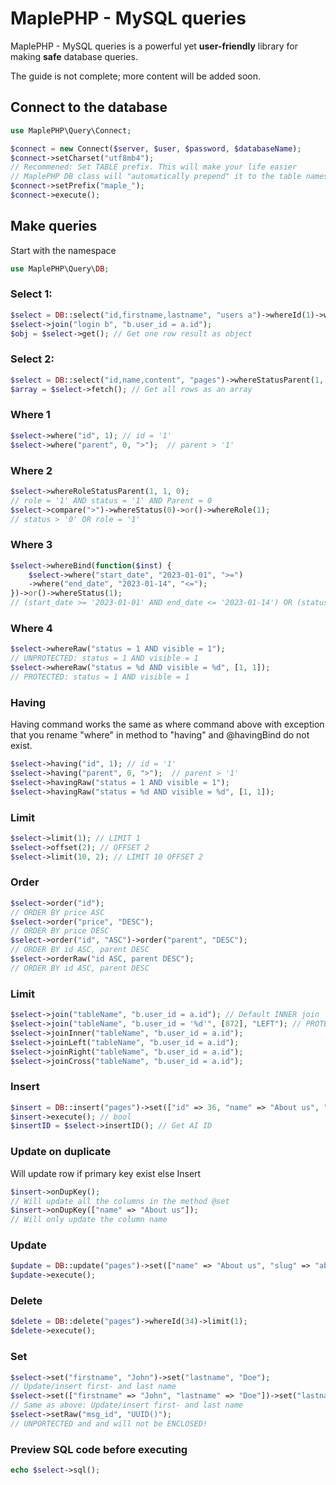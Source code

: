 # MaplePHP - MySQL queries
MaplePHP - MySQL queries is a powerful yet **user-friendly** library for making **safe** database queries.

The guide is not complete; more content will be added soon.


## Connect to the database

```php
use MaplePHP\Query\Connect;

$connect = new Connect($server, $user, $password, $databaseName);
$connect->setCharset("utf8mb4");
// Recommened: Set TABLE prefix. This will make your life easier
// MaplePHP DB class will "automatically prepend" it to the table names.
$connect->setPrefix("maple_");
$connect->execute();

```

## Make queries
Start with the namespace
```php
use MaplePHP\Query\DB;
```

### Select 1:
```php
$select = DB::select("id,firstname,lastname", "users a")->whereId(1)->where("status", 0, ">")->limit(1);
$select->join("login b", "b.user_id = a.id");
$obj = $select->get(); // Get one row result as object
```
### Select 2:
```php
$select = DB::select("id,name,content", "pages")->whereStatusParent(1, 0);
$array = $select->fetch(); // Get all rows as an array
```
### Where 1
```php 
$select->where("id", 1); // id = '1'
$select->where("parent", 0, ">");  // parent > '1'
```
### Where 2
```php 
$select->whereRoleStatusParent(1, 1, 0);  
// role = '1' AND status = '1' AND Parent = 0
$select->compare(">")->whereStatus(0)->or()->whereRole(1);
// status > '0' OR role = '1'
```
### Where 3
```php 
$select->whereBind(function($inst) {
    $select->where("start_date", "2023-01-01", ">=")
    ->where("end_date", "2023-01-14", "<=");
})->or()->whereStatus(1);
// (start_date >= '2023-01-01' AND end_date <= '2023-01-14') OR (status = '1')
```
### Where 4
```php 
$select->whereRaw("status = 1 AND visible = 1");  
// UNPROTECTED: status = 1 AND visible = 1
$select->whereRaw("status = %d AND visible = %d", [1, 1]);  
// PROTECTED: status = 1 AND visible = 1
```
### Having
Having command works the same as where command above with exception that you rename "where" in method to "having" and @havingBind do not exist. 
```php 
$select->having("id", 1); // id = '1'
$select->having("parent", 0, ">");  // parent > '1'
$select->havingRaw("status = 1 AND visible = 1");  
$select->havingRaw("status = %d AND visible = %d", [1, 1]);  
```

### Limit
```php 
$select->limit(1); // LIMIT 1
$select->offset(2); // OFFSET 2
$select->limit(10, 2); // LIMIT 10 OFFSET 2
```
### Order
```php 
$select->order("id"); 
// ORDER BY price ASC
$select->order("price", "DESC");
// ORDER BY price DESC
$select->order("id", "ASC")->order("parent", "DESC"); 
// ORDER BY id ASC, parent DESC
$select->orderRaw("id ASC, parent DESC"); 
// ORDER BY id ASC, parent DESC
```
### Limit
```php 
$select->join("tableName", "b.user_id = a.id"); // Default INNER join
$select->join("tableName", "b.user_id = '%d'", [872], "LEFT"); // PROTECTED INPUT
$select->joinInner("tableName", "b.user_id = a.id");
$select->joinLeft("tableName", "b.user_id = a.id");
$select->joinRight("tableName", "b.user_id = a.id");
$select->joinCross("tableName", "b.user_id = a.id");
```
### Insert
```php 
$insert = DB::insert("pages")->set(["id" => 36, "name" => "About us", "slug" => "about-us"])->onDupKey();
$insert->execute(); // bool
$insertID = $select->insertID(); // Get AI ID
```
### Update on duplicate
Will update row if primary key exist else Insert
```php 
$insert->onDupKey(); 
// Will update all the columns in the method @set
$insert->onDupKey(["name" => "About us"]); 
// Will only update the column name
```
### Update
```php 
$update = DB::update("pages")->set(["name" => "About us", "slug" => "about-us"])->whereId(34)->limit(1);
$update->execute();
```
### Delete
```php 
$delete = DB::delete("pages")->whereId(34)->limit(1);
$delete->execute();
```
### Set
```php 
$select->set("firstname", "John")->set("lastname", "Doe");
// Update/insert first- and last name
$select->set(["firstname" => "John", "lastname" => "Doe"])->set("lastname", "Doe"); 
// Same as above: Update/insert first- and last name
$select->setRaw("msg_id", "UUID()");
// UNPORTECTED and and will not be ENCLOSED!
```
### Preview SQL code before executing
```php 
echo $select->sql();
```
